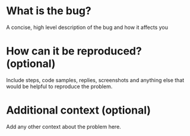 # What is the bug? 
A concise, high level description of the bug and how it affects you

# How can it be reproduced? (optional) 
Include steps, code samples, replies, screenshots and anything else that would be helpful to reproduce the problem.

# Additional context (optional) 
Add any other context about the problem here.